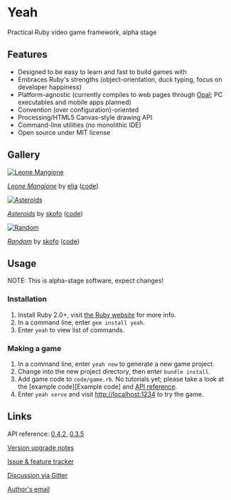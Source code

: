 # Yeah

Practical Ruby video game framework, alpha stage


## Features

* Designed to be easy to learn and fast to build games with
* Embraces Ruby's strengths (object-orientation, duck typing, focus on developer happiness)
* Platform-agnostic (currently compiles to web pages through [Opal](http://opalrb.org); PC executables and mobile apps planned)
* Convention (over configuration)-oriented
* Processing/HTML5 Canvas-style drawing API
* Command-line utilities (no monolithic IDE)
* Open source under MIT license


## Gallery

[![Leone Mangione](https://cdn.mediacru.sh/VuuuvZYDbPet.png)][Leone Mangione]

[*Leone Mangione*][Leone Mangione] by [elia](https://github.com/elia) ([code][Leone Mangione code])

[![Asteroids](https://cdn.mediacru.sh/IkYZP46TmCsd.png)][Asteroids]

[*Asteroids*][Asteroids] by [skofo](https://github.com/skofo) ([code][Asteroids code])

[![Random](https://cdn.mediacru.sh/KW9M6TndLry0.png)][Random]

[*Random*][Random] by [skofo](https://github.com/skofo) ([code][Random code])


## Usage

NOTE: This is alpha-stage software, expect changes!

### Installation

1. Install Ruby 2.0+, visit [the Ruby website](http://ruby-lang.org/) for more info.
2. In a command line, enter `gem install yeah`.
3. Enter `yeah` to view list of commands.

### Making a game

1. In a command line, enter `yeah new` to generate a new game project.
2. Change into the new project directory, then enter `bundle install`.
3. Add game code to `code/game.rb`. No tutorials yet; please take a look at the [example code][Example code] and [API reference][0.4.2 API].
4. Enter `yeah serve` and visit [http://localhost:1234](http://localhost:1234) to try the game.


## Links

API reference: [0.4.2][0.4.2 API], [0.3.5][0.3.5 API]

[Version upgrade notes](https://github.com/yeahrb/yeah/blob/master/UPGRADING.md)

[Issue & feature tracker](https://github.com/yeahrb/yeah/issues)

[Discussion via Gitter](https://gitter.im/yeahrb/yeah)

[Author's email](mailto:skoofoo@gmail.com)


[0.4.2 API]: http://rdoc.info/github/yeahrb/yeah/32a50f5/frames
[0.3.5 API]: http://rdoc.info/github/yeahrb/yeah/5efbbc9/frames
[Asteroids]: https://skofo.github.io/asteroids/runner.html
[Asteroids code]: https://github.com/skofo/asteroids
[Random]: https://skofo.github.io/random/runner.html
[Random code]: https://github.com/skofo/random
[Leone Mangione]: http://elia.schito.me/yeah-leone-mangione/runner.html
[Leone Mangione code]: https://github.com/elia/yeah-leone-mangione
